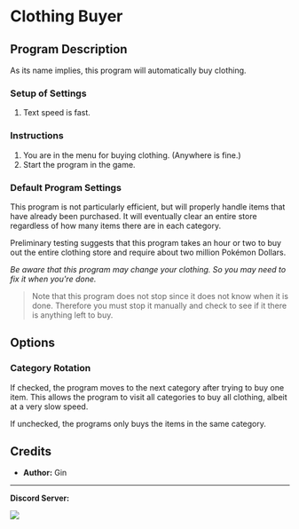 # Clothing Buyer

<!-- **Related Programs:**
- **Microcontroller:** [Clothing Buyer](https://github.com/PokemonAutomation/Microcontroller/blob/master/Wiki/Programs/PokemonSwSh/ClothingBuyer.md)
- **Computer Control:** [Clothing Buyer](https://github.com/PokemonAutomation/ComputerControl/blob/master/Wiki/Programs/PokemonSwSh/ClothingBuyer.md) (this program)

The microcontroller and computer-control versions of this program are functionally identical. -->


## Program Description

As its name implies, this program will automatically buy clothing.

<!-- <img src="images/ClothingBuyer-0.png"> -->

### Setup of Settings

1. Text speed is fast.

### Instructions

1. You are in the menu for buying clothing. (Anywhere is fine.)
2. Start the program in the game.

### Default Program Settings

This program is not particularly efficient, but will properly handle items that have already been purchased. It will eventually clear an entire store regardless of how many items there are in each category.

Preliminary testing suggests that this program takes an hour or two to buy out the entire clothing store and require about two million Pokémon Dollars.

*Be aware that this program may change your clothing. So you may need to fix it when you're done.*

   > Note that this program does not stop since it does not know when it is done. Therefore you must stop it manually and check to see if it there is anything left to buy.


## Options

### Category Rotation

If checked, the program moves to the next category after trying to buy one item. This allows the program to visit all categories to buy all clothing, albeit at a very slow speed.

If unchecked, the programs only buys the items in the same category.


## Credits

- **Author:** Gin



<hr>

**Discord Server:** 

[<img src="https://canary.discordapp.com/api/guilds/695809740428673034/widget.png?style=banner2">](https://discord.gg/cQ4gWxN)
